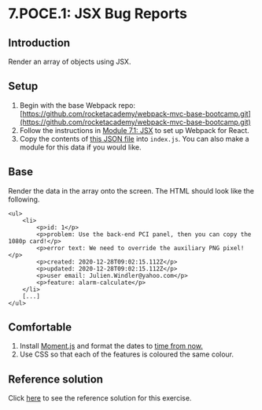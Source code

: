 # 7.POCE.1: JSX Bug Reports

## Introduction

Render an array of objects using JSX.

## Setup

1. Begin with the base Webpack repo: [https://github.com/rocketacademy/webpack-mvc-base-bootcamp.git](https://github.com/rocketacademy/webpack-mvc-base-bootcamp.git)
2. Follow the instructions in [Module 7.1: JSX](../../../Module4/7-react/7.1-jsx-intro#setup) to set up Webpack for React.
3. Copy the contents of [this JSON file](https://raw.githubusercontent.com/rocketacademy/bootcamp-docs/master/fixture-data/bugs.json) into `index.js`. You can also make a module for this data if you would like.

## Base

Render the data in the array onto the screen. The HTML should look like the following.

```markup
<ul>
    <li>
        <p>id: 1</p>
        <p>problem: Use the back-end PCI panel, then you can copy the 1080p card!</p>
        <p>error text: We need to override the auxiliary PNG pixel!</p>
        <p>created: 2020-12-28T09:02:15.112Z</p>
        <p>updated: 2020-12-28T09:02:15.112Z</p>
        <p>user email: Julien.Windler@yahoo.com</p>
        <p>feature: alarm-calculate</p>
    </li>
    [...]
</ul>
```

## Comfortable

1. Install [Moment.js](https://www.npmjs.com/package/moment) and format the dates to [time from now.](https://momentjs.com/docs/#/displaying/fromnow/)
2. Use CSS so that each of the features is coloured the same colour.

## Reference solution

Click [here](https://github.com/rocketacademy/webpack-mvc-base-bootcamp/tree/solution) to see the reference solution for this exercise.
